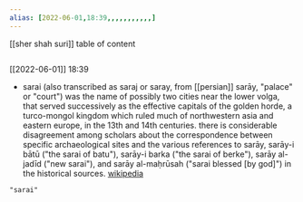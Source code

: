 ```yaml
---
alias: [2022-06-01,18:39,,,,,,,,,,,]
---
```

[[sher shah suri]]
table of content
```toc
```

[[2022-06-01]] 18:39
- sarai (also transcribed as saraj or saray, from [[persian]] sarāy, "palace" or "court") was the name of possibly two cities near the lower volga, that served successively as the effective capitals of the golden horde, a turco-mongol kingdom which ruled much of northwestern asia and eastern europe, in the 13th and 14th centuries. there is considerable disagreement among scholars about the correspondence between specific archaeological sites and the various references to sarāy, sarāy-i bātū ("the sarai of batu"), sarāy-i barka ("the sarai of berke"), sarāy al-jadīd ("new sarai"), and sarāy al-maḥrūsah ("sarai blessed [by god]") in the historical sources.
[wikipedia](https://en.wikipedia.org/wiki/sarai%20(city))
```query
"sarai"
```
